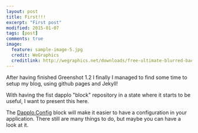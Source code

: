 ```yaml
---
layout: post
title: First!!!
excerpt: "First post"
modified: 2015-01-07
tags: [post]
comments: true
image:
  feature: sample-image-5.jpg
  credit: WeGraphics
  creditlink: http://wegraphics.net/downloads/free-ultimate-blurred-background-pack/
---
```


After having finished Greenshot 1.2 I finally I managed to find some time to setup my blog, using github pages and Jekyll!

With having the fist dapplo "block" repository in a state where it starts to be useful, I want to present this here.

The [Dapplo.Config](https://github.com/{{site.github_username}}/Dapplo.Config) block will make it easier to have a configuration in your application. There still are many things to do, but maybe you can have a look at it.
